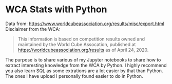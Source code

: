 # WCA Stats with Python

Data from: https://www.worldcubeassociation.org/results/misc/export.html
Disclaimer from the WCA:
> This information is based on competition results owned and maintained by the World Cube Assocation, published at https://worldcubeassociation.org/results as of April 24, 2020.

The purpose is to share various of my Jupyter notebooks to share how to extract interesting knowledge from the WCA by Python. I highly recommend you also learn SQL as some extrations are a lot easier by that than Python. The ones I have upload I personally found easier to do in Python.
